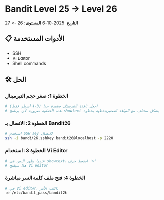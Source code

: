 
# Bandit Level 25 → Level 26

**التاريخ:** 2025-10-6
**المستوى:** 26 -> 27

## 📋 الأدوات المستخدمة
- SSH
- Vi Editor
- Shell commands

## 🛠️ الحل 

### الخطوة 1: صغر حجم التيرمينال
```bash
# اجعل نافذة التيرمينال صغيرة جداً (3-4 أسطر فقط)
# هذه الخطوة ضرورية لأن برنامج showtext يتصرف بشكل مختلف مع النوافذ الصغيرةخطوة بخطوة
```

### الخطوة 2: الاتصال بـ Bandit26
```bash
# استخدم SSH Key للاتصال
ssh -i bandit26.sshkey bandit26@localhost -p 2220
```

### الخطوة 3: استخدام Vi Editor
```bash
# عندما يظهر النص في showtext، اضغط حرف 'v'
# هذا سيفتح Vi editor
```

### الخطوة 4: فتح ملف كلمة السر مباشرة
```bash
# في Vi editor، اكتب الأمر:
:e /etc/bandit_pass/bandit26
```

